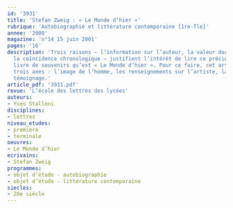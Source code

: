 ```yaml
---
id: '3931'
title: 'Stefan Zweig : « Le Monde d’hier »'
rubrique: 'Autobiographie et littérature contemporaine [1re-Tle]'
annee: '2000'
magazine: 'n°14 15 juin 2001'
pages: '16'
description: 'Trois raisons – l’information sur l’auteur, la valeur documentaire,
  la coïncidence chronologique – justifient l’intérêt de lire ce précieux et tardif
  livre de souvenirs qu’est « Le Monde d’hier ». Pour ce faire, cet article propose
  trois axes : l’image de l’homme, les renseignements sur l’artiste, la valeur du
  témoignage.'
article_pdf: '3931.pdf'
revue: 'L’école des lettres des lycées'
auteurs:
- Yves Stalloni
disciplines:
- lettres
niveau_etudes:
- première
- terminale
oeuvres:
- Le Monde d’hier
ecrivains:
- Stefan Zweig
programmes:
- objet d’étude - autobiographie
- objet d’étude - littérature contemporaine
siecles:
- 20e siècle
---
```

